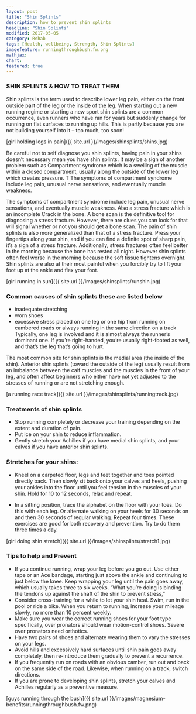 ```yaml
---
layout: post
title: "Shin Splints"
description: how to prevent shin splints 
headline: "Shin Splints"
modified: 2017-05-05
category: Rehab
tags: [Health, wellbeing, Strength, Shin Splints]
imagefeature: runningthroughbush.fw.png
mathjax: 
chart:
featured: true
---
```


<style>

	

		.post-template .notepad-post-content > div:not(.notepad-post-title) p:first-child {

			    font-size: 1rem;
		
		}

		.notepad-post-title h1{

        	color: #e51843!important;
    	}

</style>




### SHIN SPLINTS & HOW TO TREAT THEM

Shin splints is the term used to describe lower leg pain, either on the front outside part of the leg or the inside of the leg. When starting out a new running regime or starting a new sport shin splints are a common occurrence, even runners who have ran for years but suddenly change for running on flat surfaces to running up hills. This is partly because you are not building yourself into it – too much, too soon!

[girl holding legs in pain]({{ site.url }}/images/shinsplints/shins.jpg)

Be careful not to self diagnose you shin splints, having pain in your shins doesn’t necessary mean you have shin splints. It may be a sign of another problem such as Compartment syndrome which is a swelling of the muscle within a closed compartment, usually along the outside of the lower leg which creates pressure. T The symptoms of compartment syndrome include leg pain, unusual nerve sensations, and eventually muscle weakness.

The symptoms of compartment syndrome include leg pain, unusual nerve sensations, and eventually muscle weakness. Also a stress fracture which is an incomplete Crack in the bone. A bone scan is the definitive tool for diagnosing a stress fracture. However, there are clues you can look for that will signal whether or not you should get a bone scan. The pain of shin splints is also more generalized than that of a stress fracture. Press your fingertips along your shin, and if you can find a definite spot of sharp pain, it’s a sign of a stress fracture. Additionally, stress fractures often feel better in the morning because the bone has rested all night. However shin splints often feel worse in the morning because the soft tissue tightens overnight. Shin splints are also at their most painful when you forcibly try to lift your foot up at the ankle and flex your foot. 


[girl running in sun]({{ site.url }}/images/shinsplints/runshin.jpg)

### Common causes of shin splints these are listed below

+	inadequate stretching
+	worn shoes
+	excessive stress placed on one leg or one hip from running on cambered roads or always running in the same direction on a track Typically,		   one leg is involved and it is almost always the runner’s dominant one. If you’re right-handed, you’re usually right-footed as well, and 		that’s the leg that’s going to hurt.

 The most common site for shin splints is the medial area (the inside of the shin). Anterior shin splints (toward the outside of the leg) usually result from an imbalance between the calf muscles and the muscles in the front of your leg, and often affect beginners who either have not yet adjusted to the stresses of running or are not stretching enough. 


 [a running race track]({{ site.url }}/images/shinsplints/runningtrack.jpg)


 ### Treatments of shin splints

+	Stop running completely or decrease your training depending on the extent and duration of pain.
+	Put ice on your shin to reduce inflammation.
+	Gently stretch your Achilles if you have medial shin splints, and your calves if you have anterior shin splints. 
 	

 ### Stretches for your shins:

+	Kneel on a carpeted floor, legs and feet together and toes pointed directly back. Then slowly sit back onto your calves and heels, pushing 		your ankles into the floor until you feel tension in the muscles of your shin. Hold for 10 to 12 seconds, relax and repeat.

+	In a sitting position, trace the alphabet on the floor with your toes. Do this with each leg. Or alternate walking on your heels for 30 		seconds on and then 30 seconds of regular walking. Repeat four times. These exercises are good for both recovery and prevention. Try to do 		them 		three times a day.

 

[girl doing shin stretch]({{ site.url }}/images/shinsplints/stretch1.jpg)


### Tips to help and Prevent

+	If you continue running, wrap your leg before you go out. Use either tape or an Ace bandage, starting just above the ankle and continuing to 	just below the knee. Keep wrapping your leg until the pain goes away, which usually takes three to six weeks. “What you’re doing is binding 	the tendons up against the shaft of the shin to prevent stress,” 
+	Consider cross-training for a while to let your shin heal. Swim, run in the pool or ride a bike. When you return to running, increase your 		mileage slowly, no more than 10 percent weekly.
+	Make sure you wear the correct running shoes for your foot type specifically, over pronators should wear motion-control shoes. Severe over 		pronators need orthotics.
+	Have two pairs of shoes and alternate wearing them to vary the stresses on your legs.
+	Avoid hills and excessively hard surfaces until shin pain goes away completely, then re-introduce them gradually to prevent a recurrence.
+	If you frequently run on roads with an obvious camber, run out and back on the same side of the road. Likewise, when running on a track, 		switch directions.
+	If you are prone to developing shin splints, stretch your calves and Achilles regularly as a preventive measure.


[guys running through the bush]({{ site.url }}/images/magnesium-benefits/runningthroughbush.fw.png)
 
 






